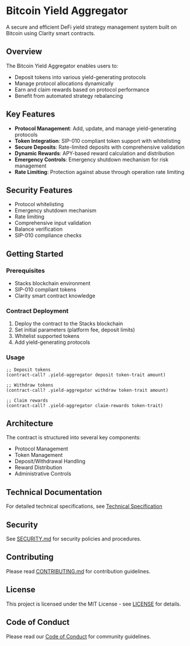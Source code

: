 # Bitcoin Yield Aggregator

A secure and efficient DeFi yield strategy management system built on Bitcoin using Clarity smart contracts.

## Overview

The Bitcoin Yield Aggregator enables users to:

- Deposit tokens into various yield-generating protocols
- Manage protocol allocations dynamically
- Earn and claim rewards based on protocol performance
- Benefit from automated strategy rebalancing

## Key Features

- **Protocol Management**: Add, update, and manage yield-generating protocols
- **Token Integration**: SIP-010 compliant token support with whitelisting
- **Secure Deposits**: Rate-limited deposits with comprehensive validation
- **Dynamic Rewards**: APY-based reward calculation and distribution
- **Emergency Controls**: Emergency shutdown mechanism for risk management
- **Rate Limiting**: Protection against abuse through operation rate limiting

## Security Features

- Protocol whitelisting
- Emergency shutdown mechanism
- Rate limiting
- Comprehensive input validation
- Balance verification
- SIP-010 compliance checks

## Getting Started

### Prerequisites

- Stacks blockchain environment
- SIP-010 compliant tokens
- Clarity smart contract knowledge

### Contract Deployment

1. Deploy the contract to the Stacks blockchain
2. Set initial parameters (platform fee, deposit limits)
3. Whitelist supported tokens
4. Add yield-generating protocols

### Usage

```clarity
;; Deposit tokens
(contract-call? .yield-aggregator deposit token-trait amount)

;; Withdraw tokens
(contract-call? .yield-aggregator withdraw token-trait amount)

;; Claim rewards
(contract-call? .yield-aggregator claim-rewards token-trait)
```

## Architecture

The contract is structured into several key components:

- Protocol Management
- Token Management
- Deposit/Withdrawal Handling
- Reward Distribution
- Administrative Controls

## Technical Documentation

For detailed technical specifications, see [Technical Specification](docs/technical-specification.md)

## Security

See [SECURITY.md](SECURITY.md) for security policies and procedures.

## Contributing

Please read [CONTRIBUTING.md](CONTRIBUTING.md) for contribution guidelines.

## License

This project is licensed under the MIT License - see [LICENSE](LICENSE) for details.

## Code of Conduct

Please read our [Code of Conduct](CODE_OF_CONDUCT.md) for community guidelines.
